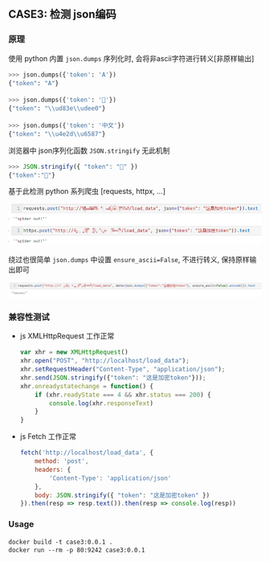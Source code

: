 ## CASE3: 检测 json编码

### 原理

使用 python 内置 `json.dumps` 序列化时, 会将非ascii字符进行转义[非原样输出]

```python
>>> json.dumps({'token': 'A'})
{"token": "A"}

>>> json.dumps({'token': '🫠'})
{"token": "\\ud83e\\udee0"}

>>> json.dumps({'token': '中文'})
{"token": "\\u4e2d\\u6587"}
```



浏览器中 json序列化函数 `JSON.stringify` 无此机制

```javascript
>>> JSON.stringify({ "token": "🫠" })
{"token":"🫠"}
```



基于此检测 python 系列爬虫 [requests, httpx, ...]

![](../assert/img/Snipaste_2024-04-10_16-38-56.png)



绕过也很简单 `json.dumps` 中设置 `ensure_ascii=False`, 不进行转义, 保持原样输出即可

![](../assert/img/Snipaste_2024-04-10_16-41-23.png)





### 兼容性测试

- js XMLHttpRequest  工作正常

    ```javascript
    var xhr = new XMLHttpRequest()
    xhr.open("POST", "http://localhost/load_data");
    xhr.setRequestHeader("Content-Type", "application/json");
    xhr.send(JSON.stringify({"token": "这是加密token"}));
    xhr.onreadystatechange = function() {
        if (xhr.readyState === 4 && xhr.status === 200) {
            console.log(xhr.responseText)
        }
    }
    ```

    

- js Fetch 工作正常

    ```javascript
    fetch('http://localhost/load_data', {
        method: 'post',
        headers: {
            'Content-Type': 'application/json'
        },
        body: JSON.stringify({ "token": "这是加密token" })
    }).then(resp => resp.text()).then(resp => console.log(resp))
    ```



### Usage

```
docker build -t case3:0.0.1 .
docker run --rm -p 80:9242 case3:0.0.1
```







